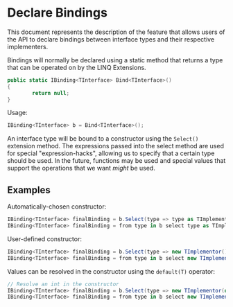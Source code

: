 # Declare Bindings
This document represents the description of the feature that allows users of the API to declare bindings between interface types and their respective implementers.

Bindings will normally be declared using a static method that returns a type that can be operated on by the LINQ Extensions.

	
```csharp
public static IBinding<TInterface> Bind<TInterface>()
{
		return null;
}
```

Usage:

```csharp
IBinding<TInterface> b = Bind<TInterface>();
```

An interface type will be bound to a constructor using the `Select()` extension method.
The expressions passed into the select method are used for special "expression-hacks", allowing us to specify that a certain type should be used. In the future, functions may be used and special values that support the operations that we want _might_ be used.

## Examples

Automatically-chosen constructor:

```csharp
IBinding<TInterface> finalBinding = b.Select(type => type as TImplementor);
IBinding<TInterface> finalBinding = from type in b select type as TImplementor;
```
User-defined constructor:

```csharp
IBinding<TInterface> finalBinding = b.Select(type => new TImplementor());
IBinding<TInterface> finalBinding = from type in b select new TImplementor();
```

Values can be resolved in the constructor using the `default(T)` operator:

```csharp
// Resolve an int in the constructor
IBinding<TInterface> finalBinding = b.Select(type => new TImplementor(default(int)));
IBinding<TInterface> finalBinding = from type in b select new TImplementor(default(int));
```
